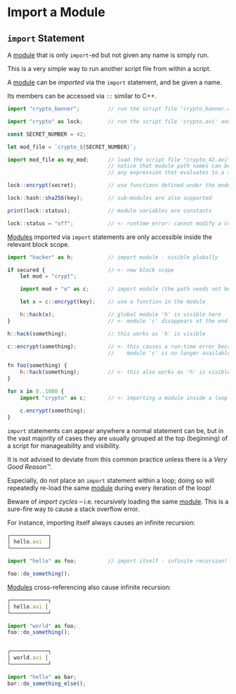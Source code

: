 Import a Module
===============

`import` Statement
------------------

A [module](../modules/index.md) that is only `import`-ed but not given any name is simply run.

This is a very simple way to run another script file from within a script.

A [module](../modules/index.md) can be _imported_ via the `import` statement, and be given a name.

Its members can be accessed via `::` similar to C++.

```js
import "crypto_banner";         // run the script file 'crypto_banner.avi' without creating an imported module

import "crypto" as lock;        // run the script file 'crypto.avi' and import it as a module named 'lock'

const SECRET_NUMBER = 42;

let mod_file = `crypto_${SECRET_NUMBER}`;

import mod_file as my_mod;      // load the script file "crypto_42.avi" and import it as a module named 'my_mod'
                                // notice that module path names can be dynamically constructed!
                                // any expression that evaluates to a string is acceptable after the 'import' keyword

lock::encrypt(secret);          // use functions defined under the module via '::'

lock::hash::sha256(key);        // sub-modules are also supported

print(lock::status);            // module variables are constants

lock::status = "off";           // <- runtime error: cannot modify a constant
```

[Modules](../modules/index.md) imported via `import` statements are only accessible inside the relevant block scope.

```js
import "hacker" as h;           // import module - visible globally

if secured {                    // <- new block scope
    let mod = "crypt";

    import mod + "o" as c;      // import module (the path needs not be a constant string)

    let x = c::encrypt(key);    // use a function in the module

    h::hack(x);                 // global module 'h' is visible here
}                               // <- module 'c' disappears at the end of the block scope

h::hack(something);             // this works as 'h' is visible

c::encrypt(something);          // <- this causes a run-time error because
                                //    module 'c' is no longer available!

fn foo(something) {
    h::hack(something);         // <- this also works as 'h' is visible
}

for x in 0..1000 {
    import "crypto" as c;       // <- importing a module inside a loop is a Very Bad Idea™

    c.encrypt(something);
}
```

`import` statements can appear anywhere a normal statement can be, but in the vast majority of cases they are
usually grouped at the top (beginning) of a script for manageability and visibility.

It is not advised to deviate from this common practice unless there is a _Very Good Reason™_.

Especially, do not place an `import` statement within a loop; doing so will repeatedly re-load the
same [module](../modules/index.md) during every iteration of the loop!

Beware of _import cycles_ &ndash; i.e. recursively loading the same [module](../modules/index.md).
This is a sure-fire way to cause a stack overflow error.

For instance, importing itself always causes an infinite recursion:

```js
┌────────────┐
│ hello.avi  │
└────────────┘

import "hello" as foo;          // import itself - infinite recursion!

foo::do_something();
```

[Modules](../modules/index.md) cross-referencing also cause infinite recursion:

```js
┌────────────┐
│ hello.avi │
└────────────┘

import "world" as foo;
foo::do_something();


┌────────────┐
│ world.avi │
└────────────┘

import "hello" as bar;
bar::do_something_else();
```
